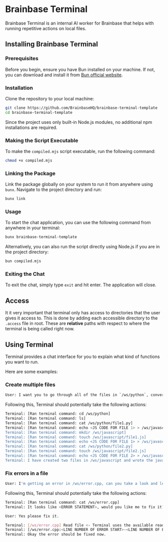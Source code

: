 # Brainbase Terminal

Brainbase Terminal is an internal AI worker for Brainbase that helps with running repetitive actions on local files.

## Installing Brainbase Terminal

### Prerequisites

Before you begin, ensure you have Bun installed on your machine. If not, you can download and install it from [Bun official website](https://bun.sh/).

### Installation

Clone the repository to your local machine:

```bash
git clone https://github.com/BrainbaseHQ/brainbase-terminal-template
cd brainbase-terminal-template
```

Since the project uses only built-in Node.js modules, no additional npm installations are required.

### Making the Script Executable

To make the `compiled.mjs` script executable, run the following command:

```bash
chmod +x compiled.mjs
```

### Linking the Package

Link the package globally on your system to run it from anywhere using `bunx`. Navigate to the project directory and run:

```bash
bunx link
```

### Usage

To start the chat application, you can use the following command from anywhere in your terminal:

```bash
bunx brainbase-terminal-template
```

Alternatively, you can also run the script directly using Node.js if you are in the project directory:

```bash
bun compiled.mjs
```

### Exiting the Chat

To exit the chat, simply type `exit` and hit enter. The application will close.

## Access

It it very important that terminal only has access to directories that the user gives it access to. This is done by adding each accessible directory to the `.access` file in root. These are **relative** paths with respect to where the terminal is being called right now.

## Using Terminal

Terminal provides a chat interface for you to explain what kind of functions you want to run.

Here are some examples:

### Create multiple files

```bash
User: I want you to go through all of the files in `/ws/python`, convert them to Javascript and save them to `/ws/javascript`.
```

Following this, Terminal should potentially take the following actions:

```bash
Terminal: [Ran terminal command: cd /ws/python]
Terminal: [Ran terminal command: ls]
Terminal: [Ran terminal command: cat /ws/python/file1.py]
Terminal: [Ran terminal command: echo <JS CODE FOR FILE 1> > /ws/javascript/file1.js] // <- Here Terminal will get an error message that /ws/javascript/file1.js doesn't exist
Terminal: [Ran terminal command: mkdir /ws/javascript]
Terminal: [Ran terminal command: touch /ws/javascript/file1.js]
Terminal: [Ran terminal command: echo <JS CODE FOR FILE 1> > /ws/javascript/file1.js] // <- This time this code will run
Terminal: [Ran terminal command: cat /ws/python/file2.py]
Terminal: [Ran terminal command: touch /ws/javascript/file2.js]
Terminal: [Ran terminal command: echo <JS CODE FOR FILE 2> > /ws/javascript/file2.js] // <- This time this code will run
Terminal: I have created two files in /ws/javascript and wrote the javascript versions of the code to them. Is there anything else I can help with?
```

### Fix errors in a file

```bash
User: I'm getting an error in /ws/error.cpp, can you take a look and let me know what the problem is?
```

Following this, Terminal should potentially take the following actions:

```bash
Terminal: [Ran terminal command: cat /ws/error.cpp]
Terminal: It looks like <ERROR STATEMENT>, would you like me to fix it?
```

```bash
User: Yes please fix it.
```

```bash
Terminal: [/ws/error.cpp] Read file <- Terminal uses the available read_file function because it needs to know the line numbers of each line code to localize the error
Terminal: [/ws/error.cpp:<LINE NUMBER OF ERROR START>-<LINE NUMBER OF ERROR END>] Modified file
Terminal: Okay the error should be fixed now.
```
